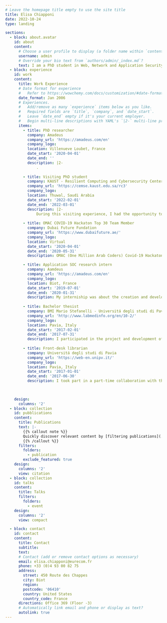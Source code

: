 ```yaml
---
# Leave the homepage title empty to use the site title
title: Elisa Chiapponi
date: 2022-10-24
type: landing

sections:
  - block: about.avatar
    id: about
    content:
      # Choose a user profile to display (a folder name within `content/authors/`)
      username: admin
      # Override your bio text from `authors/admin/_index.md`?
      text: I am a PhD student in Web, Network and Application Security enrolled at the Sorbonne Université. I work on my research project at EURECOM and Amadeus IT Group, under the supervision of prof.Marc Dacier. My research focuses on the analysis and mitigation of the new generation of botnets, in particular the ones performing web scraping. My goal is to find practical means to defeat them. The starting point of my project is understanding the ecosystem of scraping bots. This consists of identifying the actors behind this business and their motivations, understanding the various techniques they exploit and the infrastructures they take advantage of. I am currently studying Residential IP Proxies. Scrapers exploit these services to have a vast network of residential IP addresses which help bypass current countermeasure tecniques.
  - block: experience
    id: work
    content:
      title: Work Experience
      # Date format for experience
      #   Refer to https://wowchemy.com/docs/customization/#date-format
      date_format: Jan 2006
      # Experiences.
      #   Add/remove as many `experience` items below as you like.
      #   Required fields are `title`, `company`, and `date_start`.
      #   Leave `date_end` empty if it's your current employer.
      #   Begin multi-line descriptions with YAML's `|2-` multi-line prefix.
      items:
        - title: PhD researcher
          company: Amadeus
          company_url: 'https://amadeus.com/en'
          company_logo: 
          location: Villenueve Loubet, France
          date_start: '2020-04-01'
          date_end: ''
          description: |2-
              .
              
        - title: Visiting PhD student
          company: KAUST - Resilient Computing and Cybersecurity Center (RC3)
          company_url: 'https://cemse.kaust.edu.sa/rc3'
          company_logo: 
          location: Thuwal, Saudi Arabia
          date_start: '2022-02-01'
          date_end: '2022-03-01'
          description: |2-
              During this visiting experience, I had the opportunity to interact with the members of RC3 (Resilient Computing and Cybersecurity Center) and work in close collaboration with them about Residentail IP Proxy providers.
              
        - title: OMAC COVID-19 Hackaton Top 30 Team Member
          company: Dubai Future Fundation
          company_url: 'https://www.dubaifuture.ae/'
          company_logo: 
          location: Virtual
          date_start: '2020-04-01'
          date_end: '2020-05-31'
          description: OMAC (One Million Arab Coders) Covid-19 Hackaton was launched to find solutions to problems that emerged in the first stages of the pandemic. Our team, composed of 6 people from different domains decided to submit the project of an application that would help people wanting to do volunteering to find the volunteering association that best suits them. Our idea was selected with other 29 among the 1200 proposed ones. We had 5 days to build a prototype of the application and business plan for it. We were helped and guided by mentors of the hackaton.

        - title: Application SOC research intern
          company: Aamdeus
          company_url: 'https://amadeus.com/en'
          company_logo: 
          location: Biot, France
          date_start: '2019-07-01'
          date_end: '2020-01-31'
          description: My interniship was about the creation and development of a honeypot able to mitigate attacks of scraping bots towards the company booking domains. This work was the topic of my Master of Science thesis.
          
        - title: Bachelor thesist
          company: BMI Mario Stefanelli - Universitá degli studi di Pavia
          company_url: 'http://www.labmedinfo.org/en/10-2/'
          company_logo: 
          location: Pavia, Italy
          date_start: '2017-02-01'
          date_end: '2017-07-31'
          description: I participated in the project and development of the first version of a web app to monitor the ketogenic diet. The application is currently used by the Health and Nutrition center of the university.
          
        - title: Front-desk librarian
          company: Universitá degli studi di Pavia
          company_url: 'https://web-en.unipv.it/'
          company_logo: 
          location: Pavia, Italy
          date_start: '2017-01-01'
          date_end: '2017-06-30'
          description: I took part in a part-time collaboration with the university to work in the library.
         
         

    design:
      columns: '2'
  - block: collection
    id: pubblications
    content:    
      title: Publications
      text: |-
        {{% callout note %}}
        Quickly discover relevant content by [filtering publications](./publication/).
        {{% /callout %}}
      filters:
        folders:
          - publication
        exclude_featured: true
    design:
      columns: '2'
      view: citation
  - block: collection
    id: talks
    content:
      title: Talks
      filters:
        folders:
          - event
    design:
      columns: '2'
      view: compact

  - block: contact
    id: contact
    content:
      title: Contact
      subtitle:
      text: 
      # Contact (add or remove contact options as necessary)
      email: elisa.chiapponi@eurecom.fr
      phone: +33 (0)4 93 00 82 75
      address:
        street: 450 Route des Chappes
        city: Biot
        region: 
        postcode: '06410'
        country: United States
        country_code: France
      directions: Office 369 (Floor -3)
      # Automatically link email and phone or display as text?
      autolink: true
---
```

